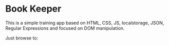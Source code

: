 # Book Keeper

This is a simple training app based on HTML, CSS, JS, localstorage, JSON, Regular Expressions and focused on DOM manipulation.

Just browse to: 
